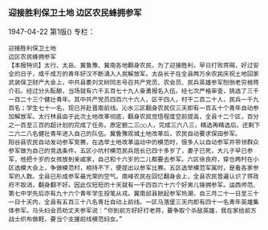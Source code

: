 ### 迎接胜利保卫土地  边区农民蜂拥参军

1947-04-22
第1版()
专栏：

    迎接胜利保卫土地
    边区农民蜂拥参军
    【本报特讯】太行、太岳、冀鲁豫、冀南各地翻身农民，为了迎接胜利，早日打败蒋贼，好过安全的日子，成千成万的青年好汉不断涌入人民解放军。太岳长子在全县两万余农民庆祝土地回家武装保卫财产大会上，中共县委刘文树同志号召共产党员、农会员、民兵英雄参军刨倒老穷根蒋介石。经过分头酝酿，当场就有六千五百七十九人奋勇报名入伍。经七次严格审查，挑选了三千一百二十三个健壮青年。其中共产党员四百六十六人，区干四人，村干二百二十人，民兵一千九百名；学生七十一名，现已开赴晋南前线。沁水三区翻身农民仅三天即有一百五十个青年自动参加解放军。太行林县由于此次土地改革彻底，翻身农民觉悟程度空前提高，全县十二个区，百分之一百至三百的超计划的完成了任务。原定额二三○○人，完成三六八三，精选再精选后，还剩下二六二八名健壮青年进入自己的队伍。冀鲁豫观城土地改革后，农民自动要求保田参军。
    阳谷县农民自动发动参军竞赛，在选举土地改革运动中的模范时，很多人以自动参军并带领群众参军做为自己的竞选条件。五区小坑村模范民兵班长已四十多岁了，妻子已死，大儿子早已参军，他把十岁的女孩放到亲戚家，自己和十六岁的二儿都要去参军。六区徐良府，穿仓两村在小区选模大会上，争做模范村，相持不下，便提出以参军比赛。五区选举模范军属时，是看各家参军的人数。全县已形成参军最光荣的空气。南峰农民在回忆翻身会上，全县农民普遍认识了蒋政府不取消，翻身翻不好。因此仅短短的十天就有一千四百六十六个好男儿锋拥参军。运西师范、第七中学先后亦有九十六个青年学生投笔从戎。冀南邱县掀起参军热潮，自三月二十一日至三十一日十天内，全县有五百三十八名青壮自动上前线。一区马落堡三天内即有四十一名青年英雄集体参军。马头妇会员劝丈夫参军说：“你到前方好好打老蒋，要争取个杀敌英雄，我在家给前方战士织布做鞋，要当个支援前线模范妇女。”
